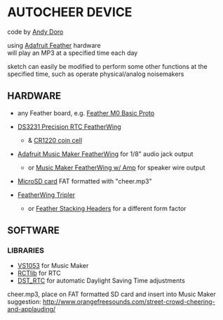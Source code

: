 # AUTOCHEER DEVICE

code by [Andy Doro](https://andydoro.com/)

using [Adafruit Feather](https://www.adafruit.com/feather) hardware\
will play an MP3 at a specified time each day

sketch can easily be modified to perform some other functions at the specified time, such as operate physical/analog noisemakers


## HARDWARE
* any Feather board, e.g. [Feather M0 Basic Proto](https://www.adafruit.com/product/2772)

* [DS3231 Precision RTC FeatherWing](https://www.adafruit.com/product/3028)
  * & [CR1220 coin cell](https://www.adafruit.com/product/380)

* [Adafruit Music Maker FeatherWing](https://www.adafruit.com/product/3357) for 1/8" audio jack output
  * or [Music Maker FeatherWing w/ Amp](https://www.adafruit.com/product/3436) for speaker wire output

* [MicroSD card](https://www.adafruit.com/product/1294) FAT formatted with "cheer.mp3"

* [FeatherWing Tripler](https://www.adafruit.com/product/3417) 
  * or [Feather Stacking Headers](https://www.adafruit.com/product/2830) for a different form factor 



## SOFTWARE
### LIBRARIES
* [VS1053](https://github.com/adafruit/Adafruit_VS1053_Library) for Music Maker
* [RCTlib](https://github.com/adafruit/RTClib) for RTC
* [DST_RTC](https://github.com/andydoro/DST_RTC) for automatic Daylight Saving Time adjustments

cheer.mp3, place on FAT formatted SD card and insert into Music Maker\
suggestion: http://www.orangefreesounds.com/street-crowd-cheering-and-applauding/
